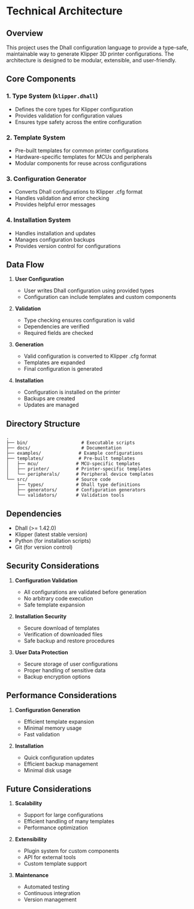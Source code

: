 # Technical Architecture

## Overview
This project uses the Dhall configuration language to provide a type-safe, maintainable way to generate Klipper 3D printer configurations. The architecture is designed to be modular, extensible, and user-friendly.

## Core Components

### 1. Type System (`klipper.dhall`)
- Defines the core types for Klipper configuration
- Provides validation for configuration values
- Ensures type safety across the entire configuration

### 2. Template System
- Pre-built templates for common printer configurations
- Hardware-specific templates for MCUs and peripherals
- Modular components for reuse across configurations

### 3. Configuration Generator
- Converts Dhall configurations to Klipper .cfg format
- Handles validation and error checking
- Provides helpful error messages

### 4. Installation System
- Handles installation and updates
- Manages configuration backups
- Provides version control for configurations

## Data Flow

1. **User Configuration**
   - User writes Dhall configuration using provided types
   - Configuration can include templates and custom components

2. **Validation**
   - Type checking ensures configuration is valid
   - Dependencies are verified
   - Required fields are checked

3. **Generation**
   - Valid configuration is converted to Klipper .cfg format
   - Templates are expanded
   - Final configuration is generated

4. **Installation**
   - Configuration is installed on the printer
   - Backups are created
   - Updates are managed

## Directory Structure

```
.
├── bin/                    # Executable scripts
├── docs/                   # Documentation
├── examples/              # Example configurations
├── templates/             # Pre-built templates
│   ├── mcu/              # MCU-specific templates
│   ├── printer/          # Printer-specific templates
│   └── peripherals/      # Peripheral device templates
└── src/                  # Source code
    ├── types/            # Dhall type definitions
    ├── generators/       # Configuration generators
    └── validators/       # Validation tools
```

## Dependencies

- Dhall (>= 1.42.0)
- Klipper (latest stable version)
- Python (for installation scripts)
- Git (for version control)

## Security Considerations

1. **Configuration Validation**
   - All configurations are validated before generation
   - No arbitrary code execution
   - Safe template expansion

2. **Installation Security**
   - Secure download of templates
   - Verification of downloaded files
   - Safe backup and restore procedures

3. **User Data Protection**
   - Secure storage of user configurations
   - Proper handling of sensitive data
   - Backup encryption options

## Performance Considerations

1. **Configuration Generation**
   - Efficient template expansion
   - Minimal memory usage
   - Fast validation

2. **Installation**
   - Quick configuration updates
   - Efficient backup management
   - Minimal disk usage

## Future Considerations

1. **Scalability**
   - Support for large configurations
   - Efficient handling of many templates
   - Performance optimization

2. **Extensibility**
   - Plugin system for custom components
   - API for external tools
   - Custom template support

3. **Maintenance**
   - Automated testing
   - Continuous integration
   - Version management 